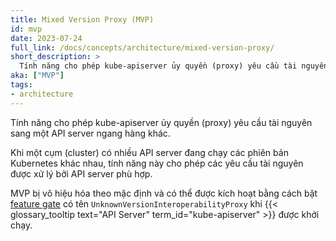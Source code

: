 ```yaml
---
title: Mixed Version Proxy (MVP)
id: mvp
date: 2023-07-24
full_link: /docs/concepts/architecture/mixed-version-proxy/
short_description: >
  Tính năng cho phép kube-apiserver ủy quyền (proxy) yêu cầu tài nguyên sang một API server ngang hàng khác.
aka: ["MVP"]
tags:
- architecture
---
```

Tính năng cho phép kube-apiserver ủy quyền (proxy) yêu cầu tài nguyên sang một API server ngang hàng khác.

<!--more-->

Khi một cụm (cluster) có nhiều API server đang chạy các phiên bản Kubernetes khác nhau, tính năng này cho phép các yêu cầu tài nguyên được xử lý bởi API server phù hợp.

MVP bị vô hiệu hóa theo mặc định và có thể được kích hoạt bằng cách bật
[feature gate](/docs/reference/command-line-tools-reference/feature-gates/) có tên `UnknownVersionInteroperabilityProxy` khi
{{< glossary_tooltip text="API Server" term_id="kube-apiserver" >}} được khởi chạy.
